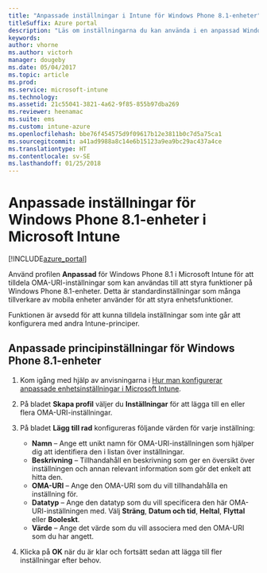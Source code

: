 ```yaml
---
title: "Anpassade inställningar i Intune för Windows Phone 8.1-enheter"
titleSuffix: Azure portal
description: "Läs om inställningarna du kan använda i en anpassad Windows 8.1-profil.”"
keywords: 
author: vhorne
ms.author: victorh
manager: dougeby
ms.date: 05/04/2017
ms.topic: article
ms.prod: 
ms.service: microsoft-intune
ms.technology: 
ms.assetid: 21c55041-3821-4a62-9f85-855b97dba269
ms.reviewer: heenamac
ms.suite: ems
ms.custom: intune-azure
ms.openlocfilehash: bbe76f454575d9f09617b12e3811b0c7d5a75ca1
ms.sourcegitcommit: a41ad9988a8c14e6b15123a9ea9bc29ac437a4ce
ms.translationtype: HT
ms.contentlocale: sv-SE
ms.lasthandoff: 01/25/2018
---
```

# <a name="custom-settings-for-windows-phone-81-devices-in-microsoft-intune"></a>Anpassade inställningar för Windows Phone 8.1-enheter i Microsoft Intune

[!INCLUDE[azure_portal](./includes/azure_portal.md)]

Använd profilen **Anpassad** för Windows Phone 8.1 i Microsoft Intune för att tilldela OMA-URI-inställningar som kan användas till att styra funktioner på Windows Phone 8.1-enheter. Detta är standardinställningar som många tillverkare av mobila enheter använder för att styra enhetsfunktioner.

Funktionen är avsedd för att kunna tilldela inställningar som inte går att konfigurera med andra Intune-principer.

## <a name="custom-policy-settings-for-windows-phone-81-devices"></a>Anpassade principinställningar för Windows Phone 8.1-enheter

1. Kom igång med hjälp av anvisningarna i [Hur man konfigurerar anpassade enhetsinställningar i Microsoft Intune](custom-settings-configure.md).
2. På bladet **Skapa profil** väljer du **Inställningar** för att lägga till en eller flera OMA-URI-inställningar.
3. På bladet **Lägg till rad** konfigureras följande värden för varje inställning:
    - **Namn** – Ange ett unikt namn för OMA-URI-inställningen som hjälper dig att identifiera den i listan över inställningar.
    - **Beskrivning** – Tillhandahåll en beskrivning som ger en översikt över inställningen och annan relevant information som gör det enkelt att hitta den.
    - **OMA-URI** – Ange den OMA-URI som du vill tillhandahålla en inställning för.
    - **Datatyp** – Ange den datatyp som du vill specificera den här OMA-URI-inställningen med. Välj **Sträng**, **Datum och tid**, **Heltal**, **Flyttal** eller **Booleskt**.
    - **Värde** – Ange det värde som du vill associera med den OMA-URI som du har angett.

4. Klicka på **OK** när du är klar och fortsätt sedan att lägga till fler inställningar efter behov.
